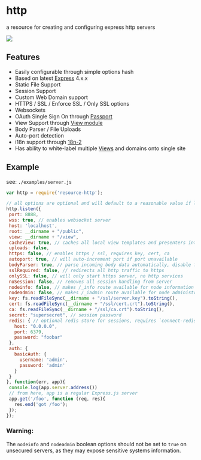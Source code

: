 # http

a resource for creating and configuring express http servers

<img src="https://travis-ci.org/bigcompany/http.svg?branch=master"/>

## Features

 - Easily configurable through simple options hash
 - Based on latest <a href="http://expressjs.com/">Express</a> 4.x.x
 - Static File Support
 - Session Support
 - Custom Web Domain support
 - HTTPS / SSL / Enforce SSL / Only SSL options
 - Websockets
 - OAuth Single Sign On through <a href="https://www.npmjs.org/package/passport">Passport</a>
 - View Support through <a href="http://npmjs.org/package/view">View module</a>
 - Body Parser / File Uploads
 - Auto-port detection
 - i18n support through <a href="https://www.npmjs.org/package/i18n-2">18n-2</a>
 - Has ability to white-label multiple <a href="http://npmjs.org/package/view">Views</a> and domains onto single site

## Example

see: `./examples/server.js`

```js
var http = require('resource-http');

// all options are optional and will default to a reasonable value if left unset
http.listen({
 port: 8888,
 wss: true, // enables websocket server
 host: 'localhost',
 root: __dirname + "/public",
 view: __dirname + "/view",
 cacheView: true, // caches all local view templates and presenters into memory
 uploads: false,
 https: false, // enables https / ssl, requires key, cert, ca
 autoport: true, // will auto-increment port if port unavailable
 bodyParser: true, // parse incoming body data automatically, disable for streaming
 sslRequired: false, // redirects all http traffic to https
 onlySSL: false, // will only start https server, no http services
 noSession: false, // removes all session handling from server
 nodeinfo: false, // makes /_info route available for node information
 nodeadmin: false, // makes /_iadmin route available for node administration
 key: fs.readFileSync(__dirname + "/ssl/server.key").toString(),
 cert: fs.readFileSync(__dirname + "/ssl/cert.crt").toString(),
 ca: fs.readFileSync(__dirname + "/ssl/ca.crt").toString(),
 secret: "supersecret", // session password
 redis: { // optional redis store for sessions, requires `connect-redis` package
   host: "0.0.0.0",
   port: 6379,
   password: "foobar"
 },
 auth: {
   basicAuth: {
     username: 'admin',
     password: 'admin'
   }
 }
}, function(err, app){
 console.log(app.server.address())
 // from here, app is a regular Express.js server
 app.get('/foo', function (req, res){
   res.end('got /foo');
 });
});
```

### Warning:

The `nodeinfo` and `nodeadmin` boolean options should not be set to `true` on unsecured servers, as they may expose sensitive systems information.